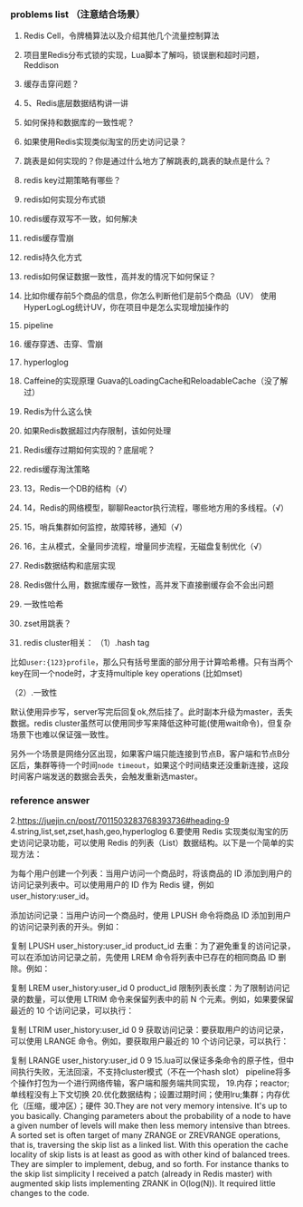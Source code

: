 ### problems list （注意结合场景）
1. Redis Cell，令牌桶算法以及介绍其他几个流量控制算法
2. 项目里Redis分布式锁的实现，Lua脚本了解吗，锁误删和超时问题，Reddison
3. 缓存击穿问题？
4. 5、Redis底层数据结构讲一讲
5. 如何保持和数据库的一致性呢？
6. 如果使用Redis实现类似淘宝的历史访问记录？
7. 跳表是如何实现的？你是通过什么地方了解跳表的,跳表的缺点是什么？
8. redis key过期策略有哪些？
9. redis如何实现分布式锁
10. redis缓存双写不一致，如何解决
11. redis缓存雪崩
12. redis持久化方式
13. redis如何保证数据一致性，高并发的情况下如何保证？
14. 比如你缓存前5个商品的信息，你怎么判断他们是前5个商品（UV）
    使用HyperLogLog统计UV，你在项目中是怎么实现增加操作的
15. pipeline
16. 缓存穿透、击穿、雪崩
17. hyperloglog
18. Caffeine的实现原理
    Guava的LoadingCache和ReloadableCache（没了解过）
19. Redis为什么这么快
20. 如果Redis数据超过内存限制，该如何处理
21. Redis缓存过期如何实现的？底层呢？
22. redis缓存淘汰策略
23. 13，Redis一个DB的结构（√）

24. 14，Redis的网络模型，聊聊Reactor执行流程，哪些地方用的多线程。（√）

25. 15，哨兵集群如何监控，故障转移，通知（√）
26. 16，主从模式，全量同步流程，增量同步流程，无磁盘复制优化（√）
27. Redis数据结构和底层实现
28. Redis做什么用，数据库缓存一致性，高并发下直接删缓存会不会出问题
29. 一致性哈希
30. zset用跳表？
31. redis cluster相关：
    （1）.hash tag

比如`user:{123}profile`，那么只有括号里面的部分用于计算哈希槽。只有当两个key在同一个node时，才支持multiple key operations (比如mset)

（2）.一致性

默认使用异步写，server写完后回复ok,然后挂了。此时副本升级为master，丢失数据。redis cluster虽然可以使用同步写来降低这种可能(使用wait命令)，但复杂场景下也难以保证强一致性。

另外一个场景是网络分区出现，如果客户端只能连接到节点B，客户端和节点B分区后，集群等待一个时间`node timeout`，如果这个时间结束还没重新连接，这段时间客户端发送的数据会丢失，会触发重新选master。














### reference answer
2.https://juejin.cn/post/7011503283768393736#heading-9
4.string,list,set,zset,hash,geo,hyperloglog
6.要使用 Redis 实现类似淘宝的历史访问记录功能，可以使用 Redis 的列表（List）数据结构。以下是一个简单的实现方法：

为每个用户创建一个列表：当用户访问一个商品时，将该商品的 ID 添加到用户的访问记录列表中。可以使用用户的 ID 作为 Redis 键，例如 user_history:user_id。

添加访问记录：当用户访问一个商品时，使用 LPUSH 命令将商品 ID 添加到用户的访问记录列表的开头。例如：

复制
LPUSH user_history:user_id product_id
去重：为了避免重复的访问记录，可以在添加访问记录之前，先使用 LREM 命令将列表中已存在的相同商品 ID 删除。例如：

复制
LREM user_history:user_id 0 product_id
限制列表长度：为了限制访问记录的数量，可以使用 LTRIM 命令来保留列表中的前 N 个元素。例如，如果要保留最近的 10 个访问记录，可以执行：

复制
LTRIM user_history:user_id 0 9
获取访问记录：要获取用户的访问记录，可以使用 LRANGE 命令。例如，要获取用户最近的 10 个访问记录，可以执行：

复制
LRANGE user_history:user_id 0 9
15.lua可以保证多条命令的原子性，但中间执行失败，无法回滚，不支持cluster模式（不在一个hash slot）
pipeline将多个操作打包为一个进行网络传输，客户端和服务端共同实现，
19.内存；reactor;单线程没有上下文切换
20.优化数据结构；设置过期时间；使用lru;集群；内存优化（压缩，缓冲区）；硬件
30.They are not very memory intensive. It's up to you basically. Changing parameters about the probability of a node to have a given number of levels will make then less memory intensive than btrees.
A sorted set is often target of many ZRANGE or ZREVRANGE operations, that is, traversing the skip list as a linked list. With this operation the cache locality of skip lists is at least as good as with other kind of balanced trees.
They are simpler to implement, debug, and so forth. For instance thanks to the skip list simplicity I received a patch (already in Redis master) with augmented skip lists implementing ZRANK in O(log(N)). It required little changes to the code.
